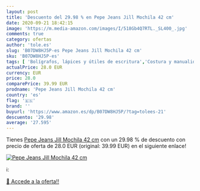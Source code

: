 ```yaml
---
layout: post
title: 'Descuento del 29.98 % en Pepe Jeans Jill Mochila 42 cm'
date: 2020-09-21 18:42:15
image: 'https://m.media-amazon.com/images/I/518Gb4Q7RTL._SL400_.jpg'
comments: true
category: ofertas
author: 'tole.es'
slug: 'B07DW8HJ5P-es Pepe Jeans Jill Mochila 42 cm'
sku: 'B07DW8HJ5P-es'
tags: [ 'Bolígrafos, lápices y útiles de escritura','Costura y manualidades','Dibujo','Hogar y cocina','Lápices','Marcadores','Materiales de dibujo','Oficina y papelería','Portaminas','Rotuladores y subrayadores','Subrayadores','mochila', ]
actualPrice: 28.0 EUR
currency: EUR
price: 28.0
comparePrice: 39.99 EUR
prodname: 'Pepe Jeans Jill Mochila 42 cm'
country: 'es'
flag: '🇪🇸'
brand: ''
buyurl: 'https://www.amazon.es/dp/B07DW8HJ5P/?tag=tolees-21'
descuento: '29.98'
average: '27.595'
---
```


Tienes [Pepe Jeans Jill Mochila 42 cm](https://www.amazon.es/dp/B07DW8HJ5P/?tag=tolees-21) con un 29.98 % de descuento con precio de oferta de 28.0 EUR (original: 39.99 EUR) en el siguiente enlace!

[![Pepe Jeans Jill Mochila 42 cm](https://m.media-amazon.com/images/I/518Gb4Q7RTL._SL400_.jpg)](https://www.amazon.es/dp/B07DW8HJ5P/?tag=tolees-21)

ℹ️:


[🛒 Accede a la oferta!!](https://www.amazon.es/dp/B07DW8HJ5P/?tag=tolees-21)
